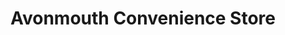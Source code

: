 ---
title: "Avonmouth Convenience Store"
url: /bristol/avonmouth-convenience-store/
shop: convenience
---